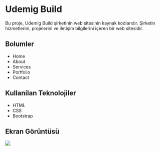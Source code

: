 <h1>Udemig Build </h1>

Bu proje, Udemig Build şirketinin web sitesinin kaynak kodlarıdır. Şirketin hizmetlerini, projelerini ve iletişim bilgilerini içeren bir web sitesidir.

<h2>Bolumler</h2>

<ul> 
<li>Home</li>
<li>About</li>
<li>Services</li>
<li>Portfolio</li>
<li>Contact</li>
</ul>

<h2>Kullanilan Teknolojiler </h2>

<ul> 
<li>HTML</li>
<li>CSS</li>
<li>Bootstrap</li>
</ul>



<h2> Ekran Görüntüsü </h2>

![](build.gif)